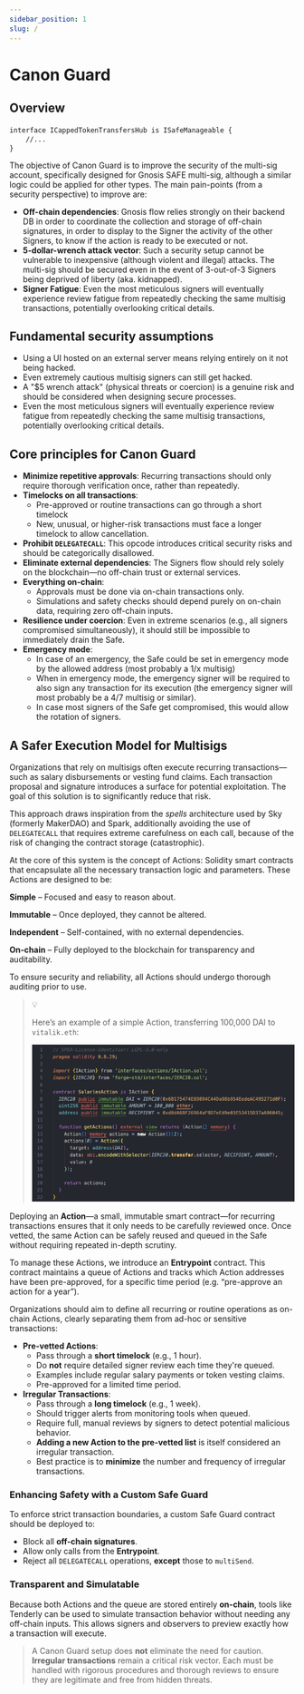 ```yaml
---
sidebar_position: 1
slug: /
---
```


# Canon Guard

## Overview
```solidity
interface ICappedTokenTransfersHub is ISafeManageable {
    //...
}

```
The objective of Canon Guard is to improve the security of the multi-sig account, specifically designed for Gnosis SAFE multi-sig, although a similar logic could be applied for other types. The main pain-points (from a security perspective) to improve are:

- **Off-chain dependencies**: Gnosis flow relies strongly on their backend DB in order to coordinate the collection and storage of off-chain signatures, in order to display to the Signer the activity of the other Signers, to know if the action is ready to be executed or not.
- **5-dollar-wrench attack vector**: Such a security setup cannot be vulnerable to inexpensive (although violent and illegal) attacks. The multi-sig should be secured even in the event of 3-out-of-3 Signers being deprived of liberty (aka. kidnapped).
- **Signer Fatigue**: Even the most meticulous signers will eventually experience review fatigue from repeatedly checking the same multisig transactions, potentially overlooking critical details.

## Fundamental security assumptions

- Using a UI hosted on an external server means relying entirely on it not being hacked.
- Even extremely cautious multisig signers can still get hacked.
- A "$5 wrench attack" (physical threats or coercion) is a genuine risk and should be considered when designing secure processes.
- Even the most meticulous signers will eventually experience review fatigue from repeatedly checking the same multisig transactions, potentially overlooking critical details.

## Core principles for Canon Guard

- **Minimize repetitive approvals**: Recurring transactions should only require thorough verification once, rather than repeatedly.
- **Timelocks on all transactions**:
    - Pre-approved or routine transactions can go through a short timelock
    - New, unusual, or higher-risk transactions must face a longer timelock to allow cancellation.
- **Prohibit `DELEGATECALL`**: This opcode introduces critical security risks and should be categorically disallowed.
- **Eliminate external dependencies**: The Signers flow should rely solely on the blockchain—no off-chain trust or external services.
- **Everything on-chain**:
    - Approvals must be done via on-chain transactions only.
    - Simulations and safety checks should depend purely on on-chain data, requiring zero off-chain inputs.
- **Resilience under coercion**: Even in extreme scenarios (e.g., all signers compromised simultaneously), it should still be impossible to immediately drain the Safe.
- **Emergency mode**:
    - In case of an emergency, the Safe could be set in emergency mode by the allowed address (most probably a 1/x multisig)
    - When in emergency mode, the emergency signer will be required to also sign any transaction for its execution (the emergency signer will most probably be a 4/7 multisig or similar).
    - In case most signers of the Safe get compromised, this would allow the rotation of signers.

## A Safer Execution Model for Multisigs

Organizations that rely on multisigs often execute recurring transactions—such as salary disbursements or vesting fund claims. Each transaction proposal and signature introduces a surface for potential exploitation. The goal of this solution is to significantly reduce that risk.

This approach draws inspiration from the *spells* architecture used by Sky (formerly MakerDAO) and Spark, additionally avoiding the use of `DELEGATECALL` that requires extreme carefulness on each call, because of the risk of changing the contract storage (catastrophic).

At the core of this system is the concept of Actions: Solidity smart contracts that encapsulate all the necessary transaction logic and parameters. These Actions are designed to be:

**Simple** – Focused and easy to reason about.

**Immutable** – Once deployed, they cannot be altered.

**Independent** – Self-contained, with no external dependencies.

**On-chain** – Fully deployed to the blockchain for transparency and auditability.

To ensure security and reliability, all Actions should undergo thorough auditing prior to use.

> 
> 💡
>
>Here’s an example of a simple Action, transferring 100,000 DAI to `vitalik.eth`:
>
> ![example_transfer.png](example_transfer.png)

Deploying an **Action**—a small, immutable smart contract—for recurring transactions ensures that it only needs to be carefully reviewed once. Once vetted, the same Action can be safely reused and queued in the Safe without requiring repeated in-depth scrutiny.

To manage these Actions, we introduce an **Entrypoint** contract. This contract maintains a queue of Actions and tracks which Action addresses have been pre-approved, for a specific time period (e.g. “pre-approve an action for a year”).

Organizations should aim to define all recurring or routine operations as on-chain Actions, clearly separating them from ad-hoc or sensitive transactions:

- **Pre-vetted Actions**:
    - Pass through a **short timelock** (e.g., 1 hour).
    - Do **not** require detailed signer review each time they're queued.
    - Examples include regular salary payments or token vesting claims.
    - Pre-approved for a limited time period.
- **Irregular Transactions**:
    - Pass through a **long timelock** (e.g., 1 week).
    - Should trigger alerts from monitoring tools when queued.
    - Require full, manual reviews by signers to detect potential malicious behavior.
    - **Adding a new Action to the pre-vetted list** is itself considered an irregular transaction.
    - Best practice is to **minimize** the number and frequency of irregular transactions.

### Enhancing Safety with a Custom Safe Guard

To enforce strict transaction boundaries, a custom Safe Guard contract should be deployed to:

- Block all **off-chain signatures**.
- Allow only calls from the **Entrypoint**.
- Reject all `DELEGATECALL` operations, **except** those to `multiSend`.

### Transparent and Simulatable

Because both Actions and the queue are stored entirely **on-chain**, tools like Tenderly can be used to simulate transaction behavior without needing any off-chain inputs. This allows signers and observers to preview exactly how a transaction will execute.

> A Canon Guard setup does **not** eliminate the need for caution. **Irregular transactions** remain a critical risk vector. Each must be handled with rigorous procedures and thorough reviews to ensure they are legitimate and free from hidden threats.

